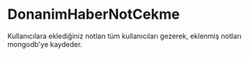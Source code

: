 # DonanimHaberNotCekme
Kullanıcılara eklediğiniz notları tüm kullanıcıları gezerek, eklenmiş notları mongodb'ye   kaydeder.
